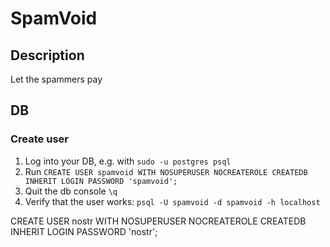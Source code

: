 # SpamVoid

## Description
Let the spammers pay


## DB

### Create user

1. Log into your DB, e.g. with `sudo -u postgres psql`
2. Run `CREATE USER spamvoid WITH NOSUPERUSER NOCREATEROLE CREATEDB INHERIT LOGIN PASSWORD 'spamvoid';`
3. Quit the db console `\q`
4. Verify that the user works: `psql -U spamvoid -d spamvoid -h localhost`

CREATE USER nostr WITH NOSUPERUSER NOCREATEROLE CREATEDB INHERIT LOGIN PASSWORD 'nostr';